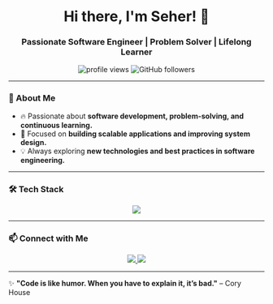 <h1 align="center">Hi there, I'm Seher! 👋</h1>  
<h3 align="center">Passionate Software Engineer | Problem Solver | Lifelong Learner</h3>  

<p align="center">
  <img src="https://komarev.com/ghpvc/?username=seheraksam&label=Profile%20Views&color=0e75b6&style=flat" alt="profile views" />  
  <img src="https://img.shields.io/github/followers/seheraksam?style=social" alt="GitHub followers" />  
</p>  

---

### 🚀 About Me  
- 🔥 Passionate about **software development, problem-solving, and continuous learning.**  
- 🎯 Focused on **building scalable applications and improving system design.**  
- 💡 Always exploring **new technologies and best practices in software engineering.**  

---

### 🛠️ Tech Stack  
<p align="center">
  <img src="https://skillicons.dev/icons?i=go,flutter,.NET,python,react,js,ts,mongodb,postgres,docker,kubernetes,aws,linux,git" />
</p>

---

### 📫 Connect with Me  
<p align="center">
  <a href="(https://www.linkedin.com/in/seher-ak%C5%9Fam-2a6a42201/)" target="_blank">
    <img src="https://img.shields.io/badge/-LinkedIn-0077B5?style=flat-square&logo=linkedin&logoColor=white" />
  </a>  
  <a href="mailto:05seher@gmail.com">
    <img src="https://img.shields.io/badge/-Email-D14836?style=flat-square&logo=gmail&logoColor=white" />
  </a>  
</p>

---

✨ **"Code is like humor. When you have to explain it, it’s bad."** – Cory House  
